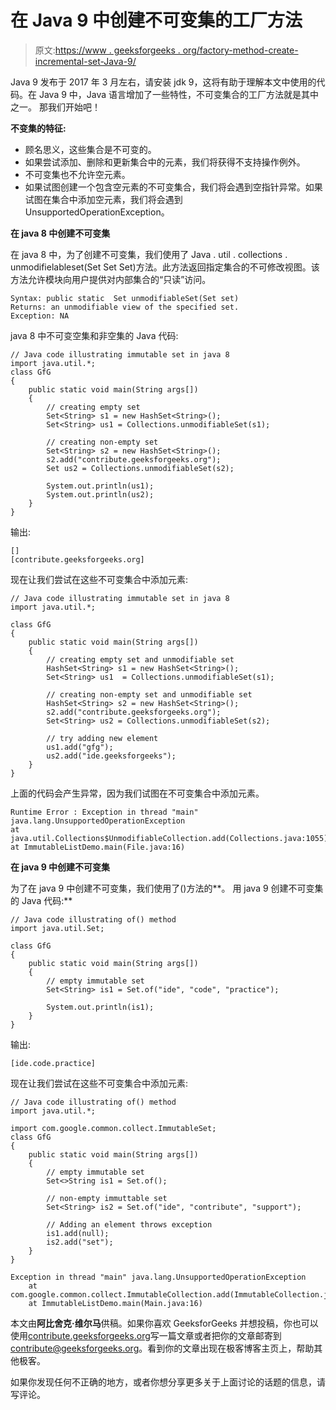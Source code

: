 # 在 Java 9 中创建不可变集的工厂方法

> 原文:[https://www . geeksforgeeks . org/factory-method-create-incremental-set-Java-9/](https://www.geeksforgeeks.org/factory-method-create-immutable-set-java-9/)

Java 9 发布于 2017 年 3 月左右，请安装 jdk 9，这将有助于理解本文中使用的代码。在 Java 9 中，Java 语言增加了一些特性，不可变集合的工厂方法就是其中之一。
那我们开始吧！

**不变集的特征:**

*   顾名思义，这些集合是不可变的。
*   如果尝试添加、删除和更新集合中的元素，我们将获得不支持操作例外。
*   不可变集也不允许空元素。
*   如果试图创建一个包含空元素的不可变集合，我们将会遇到空指针异常。如果试图在集合中添加空元素，我们将会遇到 UnsupportedOperationException。

**在 java 8 中创建不可变集** 

在 java 8 中，为了创建不可变集，我们使用了 Java . util . collections . unmodifielableset(Set Set Set)方法。此方法返回指定集合的不可修改视图。该方法允许模块向用户提供对内部集合的“只读”访问。

```
Syntax: public static  Set unmodifiableSet(Set set)
Returns: an unmodifiable view of the specified set.
Exception: NA

```

java 8 中不可变空集和非空集的 Java 代码:

```
// Java code illustrating immutable set in java 8
import java.util.*;
class GfG
{
    public static void main(String args[])
    {
        // creating empty set
        Set<String> s1 = new HashSet<String>();
        Set<String> us1 = Collections.unmodifiableSet(s1);

        // creating non-empty set
        Set<String> s2 = new HashSet<String>();
        s2.add("contribute.geeksforgeeks.org");
        Set us2 = Collections.unmodifiableSet(s2);

        System.out.println(us1);
        System.out.println(us2);
    }
}
```

输出:

```
[]
[contribute.geeksforgeeks.org]

```

现在让我们尝试在这些不可变集合中添加元素:

```
// Java code illustrating immutable set in java 8
import java.util.*;

class GfG
{
    public static void main(String args[])
    {
        // creating empty set and unmodifiable set
        HashSet<String> s1 = new HashSet<String>();
        Set<String> us1  = Collections.unmodifiableSet(s1);

        // creating non-empty set and unmodifiable set
        HashSet<String> s2 = new HashSet<String>();
        s2.add("contribute.geeksforgeeks.org");
        Set<String> us2 = Collections.unmodifiableSet(s2);

        // try adding new element
        us1.add("gfg");
        us2.add("ide.geeksforgeeks");
    }
}
```

上面的代码会产生异常，因为我们试图在不可变集合中添加元素。

```
Runtime Error : Exception in thread "main" 
java.lang.UnsupportedOperationException
at java.util.Collections$UnmodifiableCollection.add(Collections.java:1055)
at ImmutableListDemo.main(File.java:16)

```

**在 java 9 中创建不可变集** 

为了在 java 9 中创建不可变集，我们使用了()方法的**。
用 java 9 创建不可变集的 Java 代码:**

```
// Java code illustrating of() method
import java.util.Set;

class GfG
{
    public static void main(String args[])
    {
        // empty immutable set
        Set<String> is1 = Set.of("ide", "code", "practice");

        System.out.println(is1);
    }
}
```

输出:

```
[ide.code.practice]

```

现在让我们尝试在这些不可变集合中添加元素:

```
// Java code illustrating of() method
import java.util.*;

import com.google.common.collect.ImmutableSet;
class GfG
{
    public static void main(String args[])
    {
        // empty immutable set
        Set<>String is1 = Set.of();

        // non-empty immuttable set
        Set<String> is2 = Set.of("ide", "contribute", "support");

        // Adding an element throws exception
        is1.add(null);
        is2.add("set");             
    }
}
```

```
Exception in thread "main" java.lang.UnsupportedOperationException
    at com.google.common.collect.ImmutableCollection.add(ImmutableCollection.java:218)
    at ImmutableListDemo.main(Main.java:16)
```

本文由**阿比舍克·维尔马**供稿。如果你喜欢 GeeksforGeeks 并想投稿，你也可以使用[contribute.geeksforgeeks.org](http://www.contribute.geeksforgeeks.org)写一篇文章或者把你的文章邮寄到 contribute@geeksforgeeks.org。看到你的文章出现在极客博客主页上，帮助其他极客。

如果你发现任何不正确的地方，或者你想分享更多关于上面讨论的话题的信息，请写评论。